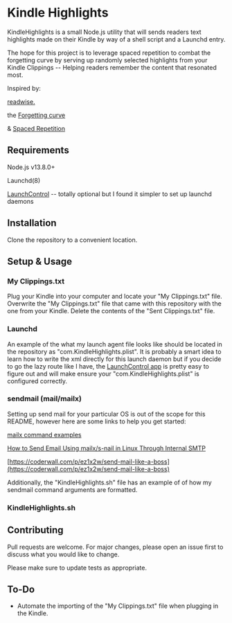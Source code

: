 # Kindle Highlights

KindleHighlights is a small Node.js utility that will sends readers text highlights made on their Kindle by way of a shell script and a Launchd entry.

The hope for this project is to leverage spaced repetition to combat the forgetting curve by serving up randomly selected highlights from your Kindle Clippings -- Helping readers remember the content that resonated most.

Inspired by:

[readwise.](https://readwise.io/)

the [Forgetting curve](https://en.wikipedia.org/wiki/Forgetting_curve)

& [Spaced Repetition](https://en.wikipedia.org/wiki/Spaced_repetition)

##  Requirements

Node.js v13.8.0+

Launchd(8)

[LaunchControl](https://www.soma-zone.com/LaunchControl/) -- totally optional but I found it simpler to set up launchd daemons 

## Installation

Clone the repository to a convenient location. 

## Setup & Usage

### My Clippings.txt

Plug your Kindle into your computer and locate your "My Clippings.txt" file.
Overwrite the "My Clippings.txt" file that came with this repository with the one from your Kindle.
Delete the contents of the "Sent Clippings.txt" file.

### Launchd

An example of the what my launch agent file looks like should be located in the repository as "com.KindleHighlights.plist". It is probably a smart idea to learn how to write the xml directly for this launch daemon but if you decide to go the lazy route like I have, the [LaunchControl app](https://www.soma-zone.com/LaunchControl/) is pretty easy to figure out and will make ensure your "com.KindleHighlights.plist" is configured correctly. 

### sendmail (mail/mailx)

Setting up send mail for your particular OS is out of the scope for this README, however here are some links to help you get started:

[mailx command examples](https://www.binarytides.com/linux-mailx-command/)

[How to Send Email Using mailx/s-nail in Linux Through Internal SMTP](https://www.systutorials.com/sending-email-using-mailx-in-linux-through-internal-smtp/)

[https://coderwall.com/p/ez1x2w/send-mail-like-a-boss](https://coderwall.com/p/ez1x2w/send-mail-like-a-boss)

Additionally, the "KindleHighlights.sh" file has an example of of how my sendmail command arguments are formatted. 

### KindleHighlights.sh

## Contributing
Pull requests are welcome. For major changes, please open an issue first to discuss what you would like to change.

Please make sure to update tests as appropriate.

## To-Do

- Automate the importing of the "My Clippings.txt" file when plugging in the Kindle.
